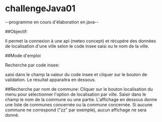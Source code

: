 # challengeJava01

--programme en cours d'élaboration en java--


##Objectif:

Il permet la connexion à une api (meteo concept) et récupére des données de localisation d'une ville selon le code insee saisi ou le nom de la ville.


##Mode d'emploi

Recherche par code insee:


saisi dans le champ la valeur du code insee et cliquer sur le bouton de validation. Le résultat apparaitra en dessous.


##Recherche par nom de commune:
Cliquer sur le bouton localisation du menu pour sélectionner l'option de localisation par ville.
Saisir dans le champ le nom de la commune ou une partie. L'affichage en dessous donne une liste de communes concernée ou la commune concernée. Si aucune commune ne correspond ("zz" par exemple), aucun affichage ne sera donné.
